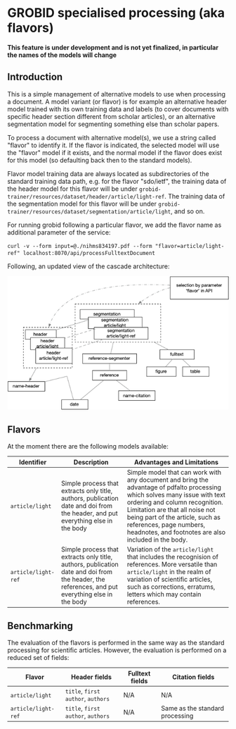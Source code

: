 # GROBID specialised processing (aka flavors)

**This feature is under development and is not yet finalized, in particular the names of the models will change**

## Introduction

This is a simple management of alternative models to use when processing a document. 
A model variant (or flavor) is for example an alternative header model trained with its own training data and labels (to cover documents with specific header section different from scholar articles), or an alternative segmentation model for segmenting something else than scholar papers.

To process a document with alternative model(s), we use a string called "flavor" to identify it. 
If the flavor is indicated, the selected model will use the "flavor" model if it exists, and the normal model if the flavor does exist for this model (so defaulting back then to the standard models).

Flavor model training data are always located as subdirectories of the standard training data path, e.g. for the flavor "sdo/ietf", the training data of the header model for this flavor will be under `grobid-trainer/resources/dataset/header/article/light-ref`. 
The training data of the segmentation model for this flavor will be under `grobid-trainer/resources/dataset/segmentation/article/light`, and so on.

For running grobid following a particular flavor, we add the flavor name as additional parameter of the service:

```shell
curl -v --form input=@./nihms834197.pdf --form "flavor=article/light-ref" localhost:8070/api/processFulltextDocument
```

Following, an updated view of the cascade architecture:  

![cascade-with-flavors.png](img/cascade-with-flavors.png)

## Flavors

At the moment there are the following models available: 


| Identifier            | Description                                                                                                                                       | Advantages and Limitations                                                                                                                                                                                                                                                                                           |
|-----------------------|---------------------------------------------------------------------------------------------------------------------------------------------------|----------------------------------------------------------------------------------------------------------------------------------------------------------------------------------------------------------------------------------------------------------------------------------------------------------------------|
| `article/light`       | Simple process that extracts only title, authors, publication date and doi from the header, and put everything else in the body                   | Simple model that can work with any document and bring the advantage of pdfalto processing which solves many issue with text ordering and column recognition. Limitation are that all noise not being part of the article, such as references, page numbers, headnotes, and footnotes are also included in the body. |
| `article/light-ref`   | Simple process that extracts only title, authors, publication date and doi from the header, the references, and put everything else in the body   | Variation of the `article/light` that includes the recognision of references. More versatile than `article/light` in the realm of variation of scientific articles, such as corrections, erratums, letters which may contain references.                                                                             |

## Benchmarking

The evaluation of the flavors is performed in the same way as the standard processing for scientific articles. 
However, the evaluation is performed on a reduced set of fields: 

| Flavor              | Header fields                        | Fulltext fields | Citation fields                 | 
|---------------------|--------------------------------------|-----------------|---------------------------------|
| `article/light`     | `title`, `first author`, `authors`   | N/A             | N/A                             |
| `article/light-ref` | `title`, `first author`, `authors`   | N/A             | Same as the standard processing |

